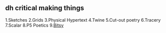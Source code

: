 ## dh critical making things

1.Sketches 
2.Grids
3.Physical Hypertext 
4.Twine
5.Cut-out poetry 
6.Tracery
7.Scalar
8.P5 Poetics
9.[Bitsy](url) 
